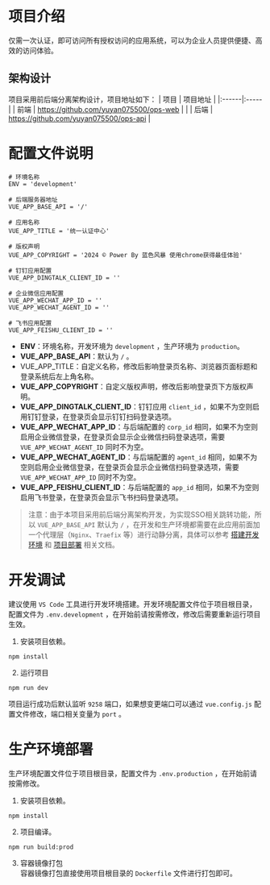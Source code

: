 # 项目介绍
仅需一次认证，即可访问所有授权访问的应用系统，可以为企业人员提供便捷、高效的访问体验。
## 架构设计
项目采用前后端分离架构设计，项目地址如下：
| 项目   | 项目地址 |
|:------|:-----|
| 前端   | https://github.com/yuyan075500/ops-web    |                                                                                                              |
| 后端   | https://github.com/yuyan075500/ops-api    |
# 配置文件说明
```shell
# 环境名称
ENV = 'development'

# 后端服务器地址
VUE_APP_BASE_API = '/'

# 应用名称
VUE_APP_TITLE = '统一认证中心'

# 版权声明
VUE_APP_COPYRIGHT = '2024 © Power By 蓝色风暴 使用chrome获得最佳体验'

# 钉钉应用配置
VUE_APP_DINGTALK_CLIENT_ID = ''

# 企业微信应用配置
VUE_APP_WECHAT_APP_ID = ''
VUE_APP_WECHAT_AGENT_ID = ''

# 飞书应用配置
VUE_APP_FEISHU_CLIENT_ID = ''
```
* **ENV**：环境名称，开发环境为 `development` ，生产环境为 `production`。
* **VUE_APP_BASE_API**：默认为 `/` 。
* VUE_APP_TITLE：自定义名称，修改后影响登录页名称、浏览器页面标题和登录系统后左上角名称。
* **VUE_APP_COPYRIGHT**：自定义版权声明，修改后影响登录页下方版权声明。
* **VUE_APP_DINGTALK_CLIENT_ID**：钉钉应用 `client_id` ，如果不为空则启用钉钉登录，在登录页会显示钉钉扫码登录选项。
* **VUE_APP_WECHAT_APP_ID**：与后端配置的 `corp_id` 相同，如果不为空则启用企业微信登录，在登录页会显示企业微信扫码登录选项，需要 `VUE_APP_WECHAT_AGENT_ID` 同时不为空。
* **VUE_APP_WECHAT_AGENT_ID**：与后端配置的 `agent_id` 相同，如果不为空则启用企业微信登录，在登录页会显示企业微信扫码登录选项，需要 `VUE_APP_WECHAT_APP_ID` 同时不为空。
* **VUE_APP_FEISHU_CLIENT_ID**：与后端配置的 `app_id` 相同，如果不为空则启用飞书登录，在登录页会显示飞书扫码登录选项。
>   
> 注意：由于本项目采用前后端分离架构开发，为实现SSO相关跳转功能，所以 `VUE_APP_BASE_API` 默认为 `/` ，在开发和生产环境都需要在此应用前面加一个代理层（`Nginx`、`Traefix` 等）进行动静分离，具体可以参考 [搭建开发环境](https://github.com/yuyan075500/ops-api/blob/main/deploy/dev.md) 和 [项目部署](https://github.com/yuyan075500/ops-api?tab=readme-ov-file#%E9%A1%B9%E7%9B%AE%E9%83%A8%E7%BD%B2) 相关文档。
>   
# 开发调试
建议使用 `VS Code` 工具进行开发环境搭建。开发环境配置文件位于项目根目录，配置文件为 `.env.development` ，在开始前请按需修改，修改后需要重新运行项目生效。
1. 安装项目依赖。
```shell
npm install
```
2. 运行项目
```shell
npm run dev
```
项目运行成功后默认监听 `9258` 端口，如果想变更端口可以通过 `vue.config.js` 配置文件修改，端口相关变量为 `port` 。
# 生产环境部署
生产环境配置文件位于项目根目录，配置文件为 `.env.production` ，在开始前请按需修改。
1. 安装项目依赖。
```shell
npm install
```
2. 项目编译。  
```shell
npm run build:prod
```
3. 容器镜像打包  
容器镜像打包直接使用项目根目录的 `Dockerfile` 文件进行打包即可。

